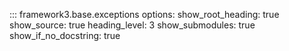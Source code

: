 ::: framework3.base.exceptions
    options:
      show_root_heading: true
      show_source: true
      heading_level: 3
      show_submodules: true
      show_if_no_docstring: true
